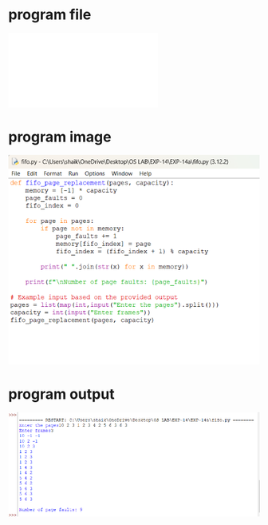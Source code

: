 # program file 
![program file](fifo.py) 

# program image 
![program image](fifo_program.png)

# program output 
![program output](fifo_output.png)
